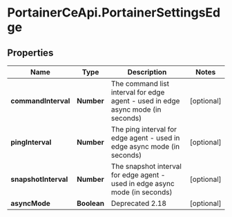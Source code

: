 # PortainerCeApi.PortainerSettingsEdge

## Properties
Name | Type | Description | Notes
------------ | ------------- | ------------- | -------------
**commandInterval** | **Number** | The command list interval for edge agent - used in edge async mode (in seconds) | [optional] 
**pingInterval** | **Number** | The ping interval for edge agent - used in edge async mode (in seconds) | [optional] 
**snapshotInterval** | **Number** | The snapshot interval for edge agent - used in edge async mode (in seconds) | [optional] 
**asyncMode** | **Boolean** | Deprecated 2.18 | [optional] 


